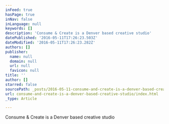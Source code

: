 ```yaml
---
inFeed: true
hasPage: true
inNav: false
inLanguage: null
keywords: []
description: 'Consume & Create is a Denver based creative studio'
datePublished: '2016-05-11T17:26:23.503Z'
dateModified: '2016-05-11T17:26:23.282Z'
authors: []
publisher:
  name: null
  domain: null
  url: null
  favicon: null
title: ''
author: []
starred: false
sourcePath: _posts/2016-05-11-consume-and-create-is-a-denver-based-creative-studio.md
url: consume-and-create-is-a-denver-based-creative-studio/index.html
_type: Article

---
```

Consume & Create is a Denver based creative studio